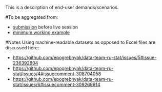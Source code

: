 This is a descirption of end-user demands/scenarios.

#To be aggregated from:

- [submission](https://github.com/epogrebnyak/data-team-ru-stat/issues/6#issuecomment-309264506) before live session
- [minimum working example](https://github.com/epogrebnyak/data-team-ru-stat/issues/8#issuecomment-309585993)

#Notes
Using machine-readable datasets as opposed to Excel files are discussed here:
- <https://github.com/epogrebnyak/data-team-ru-stat/issues/5#issue-236392804>
- <https://github.com/epogrebnyak/data-team-ru-stat/issues/4#issuecomment-308704058>
- <https://github.com/epogrebnyak/data-team-ru-stat/issues/6#issuecomment-309269914>
